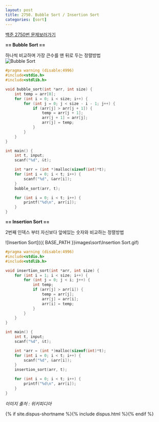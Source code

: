 ```yaml
---
layout: post
title: 2750. Bubble Sort / Insertion Sort
categories: [sort]
---
```

[백준 2750번 문제보러가기](https://www.acmicpc.net/problem/2750)

**== Bubble Sort ==**

하나씩 비교하며 가장 큰수를 맨 뒤로 두는 정렬방법<br><img src="{{ BASE_PATH }}images\sort\Bubble Sort.gif" alt="Bubble Sort"/>

```c
#pragma warning (disable:4996)
#include<stdio.h>
#include<stdlib.h>

void bubble_sort(int *arr, int size) {
	int temp = arr[0];
	for (int i = 0; i < size; i++) {
		for (int j = 0; j < size - i - 1; j++) {
			if (arr[j] > arr[j + 1]) {
				temp = arr[j + 1];
				arr[j + 1] = arr[j];
				arr[j] = temp;
			}
		}
	}
}

int main() {
	int t, input;
	scanf("%d", &t);

	int *arr = (int *)malloc(sizeof(int)*t);
	for (int i = 0; i < t; i++) {
		scanf("%d", &arr[i]);
	}
	bubble_sort(arr, t);

	for (int i = 0; i < t; i++) {
		printf("%d\n", arr[i]);
	}
}
```



**== Insertion Sort ==**

2번째 인덱스 부터 자신보다 앞에있는 숫자와 비교하는 정렬방법

![Insertion Sort]({{ BASE_PATH }}images\sort\Insertion Sort.gif)

```c
#pragma warning (disable:4996)
#include<stdio.h>
#include<stdlib.h>

void insertion_sort(int *arr, int size) {
	for (int i = 1; i < size; i++) {
		for (int j = 0; j < i; j++) {
			int temp;
			if (arr[j] > arr[i]) {
				temp = arr[j];
				arr[j] = arr[i];
				arr[i] = temp;
			}
		}
	}
}

int main() {
	int t, input;
	scanf("%d", &t);

	int *arr = (int *)malloc(sizeof(int)*t);
	for (int i = 0; i < t; i++) {
		scanf("%d", &arr[i]);
	}
	insertion_sort(arr, t);

	for (int i = 0; i < t; i++) {
		printf("%d\n", arr[i]);
	}
}
```

*이미지 출처 : 위키피디아*

{% if site.dispus-shortname %}{% include dispus.html %}{% endif %}